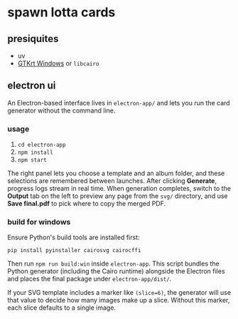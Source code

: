 # spawn lotta cards

## presiquites

- uv
- [GTKrt Windows](https://github.com/tschoonj/GTK-for-Windows-Runtime-Environment-Installer/releases) or `libcairo`

## electron ui
An Electron-based interface lives in `electron-app/` and lets you run the card generator without the command line.

### usage
1. `cd electron-app`
2. `npm install`
3. `npm start`

The right panel lets you choose a template and an album folder, and these selections are remembered between launches. After clicking **Generate**, progress logs stream in real time. When generation completes, switch to the **Output** tab on the left to preview any page from the `svg/` directory, and use **Save final.pdf** to pick where to copy the merged PDF.

### build for windows
Ensure Python's build tools are installed first:

```
pip install pyinstaller cairosvg cairocffi
```

Then run `npm run build:win` inside `electron-app`. This script bundles the Python
generator (including the Cairo runtime) alongside the Electron files and places the
final package under `electron-app/dist/`.

If your SVG template includes a marker like `(slice=6)`, the generator will use that value to decide how many images make up a slice. Without this marker, each slice defaults to a single image.
